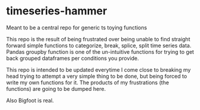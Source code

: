 # timeseries-hammer
Meant to be a central repo for generic ts toying functions

This repo is the result of being frustrated over being unable to find straight forward simple functions to categorize, break, splice, split time series data. Pandas groupby function is one of the un-intuitive functions for trying to get back grouped dataframes per conditions you provide.

This repo is intended to be updated everytime I come close to breaking my head trying to attempt a very simple thing to be done, but being forced to write my own functions for it. The products of my frustrations (the functions) are going to be dumped here.

Also Bigfoot is real.
